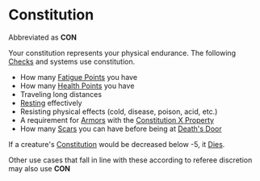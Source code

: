 # Constitution

Abbreviated as **CON**

Your constitution represents your physical endurance. The following [Checks](../../Game%20Procedures/Check.md) and systems use constitution.

- How many [Fatigue Points](../Derived%20Statistics/Fatigue%20Points.md) you have
- How many [Health Points](../Derived%20Statistics/Health%20Points.md) you have 
- Traveling long distances
- [Resting](../../Game%20Procedures/Resting.md) effectively 
- Resisting physical effects (cold, disease, poison, acid, etc.)
- A requirement for [Armors](../../Items/Equipment/Armor.md) with the [Constitution X Property](../../Items/Equipment/Individual%20Item%20Cards/Armors/Armor%20Properties/Constitution%20X%20Property.md)
- How many [Scars](../Derived%20Statistics/Scars.md) you can have before being at [Death's Door](../../Conditions/Death's%20Door.md)

If a creature's [Constitution](Constitution.md) would be decreased below -5, it [Dies](../../Conditions/Dying.md#Dead).

Other use cases that fall in line with these according to referee discretion may also use **CON**